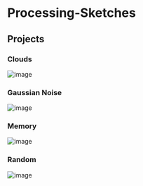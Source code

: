 # Processing-Sketches

## Projects

### Clouds
![image](https://user-images.githubusercontent.com/29630575/115895562-dd323880-a45a-11eb-81b8-922512a290b4.png)

### Gaussian Noise
![image](https://user-images.githubusercontent.com/29630575/115895934-39955800-a45b-11eb-8a75-7d99b13411fe.png)

### Memory
![image](https://user-images.githubusercontent.com/29630575/115896062-5467cc80-a45b-11eb-88b1-82d79b9e8ed3.png)

### Random
![image](https://user-images.githubusercontent.com/29630575/115895810-1c608980-a45b-11eb-9711-bf148ba9ee3e.png)
